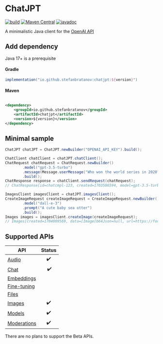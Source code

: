 # ChatJPT

[![build](https://github.com/StefanBratanov/chatjpt/actions/workflows/build.yml/badge.svg)](https://github.com/StefanBratanov/chatjpt/actions/workflows/build.yml)
[![Maven Central](https://img.shields.io/maven-central/v/io.github.stefanbratanov/chatjpt)](https://central.sonatype.com/artifact/io.github.stefanbratanov/chatjpt)
[![javadoc](https://javadoc.io/badge2/io.github.stefanbratanov/chatjpt/javadoc.svg)](https://javadoc.io/doc/io.github.stefanbratanov/chatjpt)

A minimalistic Java client for the [OpenAI API](https://platform.openai.com/docs/api-reference)

## Add dependency

Java 17+ is a prerequisite

#### Gradle

```groovy
implementation("io.github.stefanbratanov:chatjpt:${version}")
```

#### Maven

```xml

<dependency>
    <groupId>io.github.stefanbratanov</groupId>
    <artifactId>chatjpt</artifactId>
    <version>${version}</version>
</dependency>
```

## Minimal sample

```java
ChatJPT chatJPT = ChatJPT.newBuilder("OPENAI_API_KEY").build();

ChatClient chatClient = chatJPT.chatClient();
ChatRequest chatRequest = ChatRequest.newBuilder()
        .model("gpt-3.5-turbo")
        .message(Message.userMessage("Who won the world series in 2020?"))
        .build();
ChatResponse response = chatClient.sendRequest(chatRequest);
// ChatResponse[id=chatcmpl-123, created=1703506594, model=gpt-3.5-turbo-0613, systemFingerprint=fp_44709d6fcb, choices=[Choice[index=0, message=Message[role=assistant, content=The Los Angeles Dodgers won the World Series in 2020.], finishReason=stop]], usage=Usage[promptTokens=0, completionTokens=0, totalTokens=0]]

ImagesClient imagesClient = chatJPT.imagesClient();
CreateImageRequest createImageRequest = CreateImageRequest.newBuilder()
        .model("dall-e-3")
        .prompt("A cute baby sea otter")
        .build();
Images images = imagesClient.createImage(createImageRequest);
// Images[created=1704009569, data=[Image[b64Json=null, url=https://foo.bar/cute-baby-sea-otter.png, revisedPrompt=Generate an image of a baby sea otter, exuding cuteness. The small, furry creature should be floating blissfully on its back in clear, calm waters, its round button eyes are brimming with innocence and curiosity.]]]
```

## Supported APIs

| API                                                                       | Status |
|---------------------------------------------------------------------------|:------:|
| [Audio](https://platform.openai.com/docs/api-reference/audio)             |   ✔️   |
| [Chat](https://platform.openai.com/docs/api-reference/chat)               | ️  ✔️  |
| [Embeddings](https://platform.openai.com/docs/api-reference/embeddings)   |        |
| [Fine-tuning](https://platform.openai.com/docs/api-reference/fine-tuning) |        |
| [Files](https://platform.openai.com/docs/api-reference/files)             |        |
| [Images](https://platform.openai.com/docs/api-reference/images)           |   ✔️   |
| [Models](https://platform.openai.com/docs/api-reference/models)           |   ✔️   |
| [Moderations](https://platform.openai.com/docs/api-reference/moderations) |   ✔️   |

There are no plans to support the Beta APIs.


